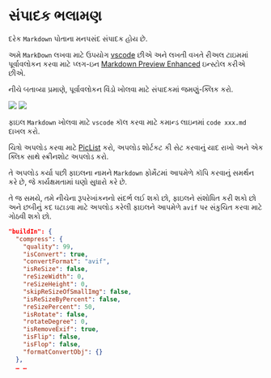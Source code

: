 # સંપાદક ભલામણ

દરેક `Markdown` પોતાના મનપસંદ સંપાદક હોય છે.

અમે `MarkDown` લખવા માટે ઉપયોગ [vscode](https://code.visualstudio.com/) છીએ અને લખતી વખતે રીઅલ ટાઇમમાં પૂર્વાવલોકન કરવા માટે પ્લગ-ઇન [Markdown Preview Enhanced](https://marketplace.visualstudio.com/items?itemName=shd101wyy.markdown-preview-enhanced) ઇન્સ્ટોલ કરીએ છીએ.

નીચે બતાવ્યા પ્રમાણે, પૂર્વાવલોકન વિંડો ખોલવા માટે સંપાદકમાં જમણું-ક્લિક કરો.

![](https://p.3ti.site/1720775216.avif)
![](https://p.3ti.site/1720775043.avif)

ફાઇલ `Markdown` ખોલવા માટે `vscode` કૉલ કરવા માટે કમાન્ડ લાઇનમાં `code xxx.md` દાખલ કરો.

ચિત્રો અપલોડ કરવા માટે [PicList](https://github.com/Kuingsmile/PicList) કરો, અપલોડ શોર્ટકટ કી સેટ કરવાનું યાદ રાખો અને એક ક્લિક સાથે સ્ક્રીનશોટ અપલોડ કરો.

તે અપલોડ કર્યા પછી ફાઇલના નામને `Markdown` ફોર્મેટમાં આપમેળે કૉપિ કરવાનું સમર્થન કરે છે, જે કાર્યક્ષમતામાં ઘણો સુધારો કરે છે.

તે જ સમયે, તમે નીચેના રૂપરેખાંકનનો સંદર્ભ લઈ શકો છો, ફાઇલને સંશોધિત કરી શકો છો અને છબીનું કદ ઘટાડવા માટે અપલોડ કરેલી ફાઇલને આપમેળે `avif` પર સંકુચિત કરવા માટે ગોઠવી શકો છો.

```json
"buildIn": {
  "compress": {
    "quality": 99,
    "isConvert": true,
    "convertFormat": "avif",
    "isReSize": false,
    "reSizeWidth": 0,
    "reSizeHeight": 0,
    "skipReSizeOfSmallImg": false,
    "isReSizeByPercent": false,
    "reSizePercent": 50,
    "isRotate": false,
    "rotateDegree": 0,
    "isRemoveExif": true,
    "isFlip": false,
    "isFlop": false,
    "formatConvertObj": {}
  },
  … …
```